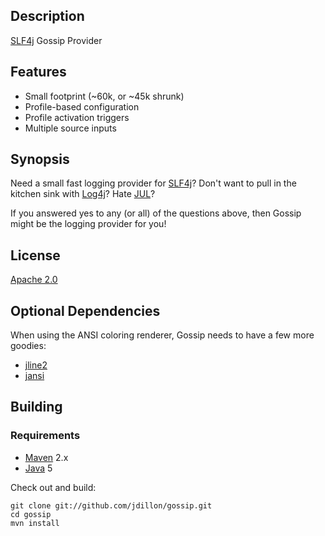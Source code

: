 Description
-----------

[SLF4j][1] Gossip Provider

Features
--------

* Small footprint (~60k, or ~45k shrunk)
* Profile-based configuration
* Profile activation triggers
* Multiple source inputs

Synopsis
--------

Need a small fast logging provider for [SLF4j][1]?  Don't want to pull in the kitchen sink with [Log4j][2]?  Hate [JUL][3]?

If you answered yes to any (or all) of the questions above, then Gossip might be the logging provider for you!

License
-------

[Apache 2.0](http://www.apache.org/licenses/LICENSE-2.0.html)

Optional Dependencies
---------------------

When using the ANSI coloring renderer, Gossip needs to have a few more goodies:

* [jline2][4]
* [jansi][5]

Building
--------

### Requirements

* [Maven](http://maven.apache.org) 2.x
* [Java](http://java.sun.com/) 5

Check out and build:

    git clone git://github.com/jdillon/gossip.git
    cd gossip
    mvn install

[1]: http://slf4j.org
[2]: http://logging.apache.org/log4j
[3]: http://java.sun.com/j2se/1.5.0/docs/api/java/util/logging/package-summary.html
[4]: http://github.com/jdillon/jline2
[5]: http://github.com/chirino/jansi
